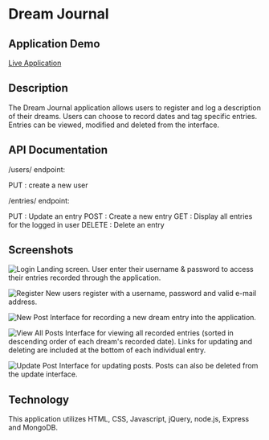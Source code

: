 # Dream Journal

## Application Demo
[Live Application](https://dreamjournal-capstone.herokuapp.com/ "Dream Journal")

## Description

The Dream Journal application allows users to register and log a description of their dreams. Users can choose to record dates and tag specific entries. Entries can be viewed, modified and deleted from the interface.

## API Documentation

/users/ endpoint:

PUT     : create a new user

/entries/ endpoint:

PUT     : Update an entry
POST    : Create a new entry
GET     : Display all entries for the logged in user
DELETE  : Delete an entry

## Screenshots

![Login](https://github.com/laursnow/server-side-capstone/blob/master/screenshots/login.png "login")
Landing screen. User enter their username & password to access their entries recorded through the application.

![Register](https://github.com/laursnow/server-side-capstone/blob/master/screenshots/register.png "register")
New users register with a username, password and valid e-mail address.

![New Post](https://github.com/laursnow/server-side-capstone/blob/master/screenshots/newpost.png "new post")
Interface for recording a new dream entry into the application.

![View All Posts](https://github.com/laursnow/server-side-capstone/blob/master/screenshots/viewall.png "view all posts")
Interface for viewing all recorded entries (sorted in descending order of each dream's recorded date). Links for updating and deleting are included at the bottom of each individual entry.

![Update Post](https://github.com/laursnow/server-side-capstone/blob/master/screenshots/update.png "update post")
Interface for updating posts. Posts can also be deleted from the update interface.


## Technology

This application utilizes HTML, CSS, Javascript, jQuery, node.js, Express and MongoDB.